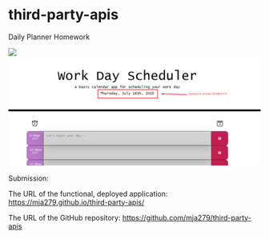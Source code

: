 # third-party-apis
Daily Planner Homework

<img src="https://github.com/mja279/third-party-apis/blob/master/Assests/Workday%20Planner.gif">

<img src="https://github.com/mja279/third-party-apis/blob/master/Assests/Date%20in%20Planner.png">

Submission:

The URL of the functional, deployed application: https://mja279.github.io/third-party-apis/ 

The URL of the GitHub repository: https://github.com/mja279/third-party-apis 
